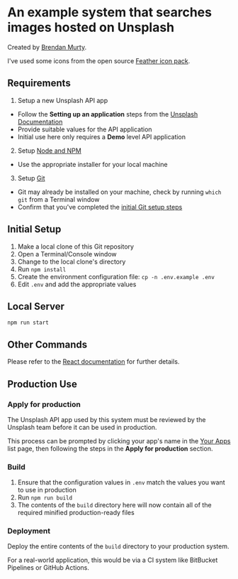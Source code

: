 # An example system that searches images hosted on Unsplash

Created by [Brendan Murty](https://github.com/brendanmurty).

I've used some icons from the open source [Feather icon pack](https://feathericons.com/).

## Requirements

1. Setup a new Unsplash API app
  - Follow the **Setting up an application** steps from the [Unsplash Documentation](https://unsplash.com/documentation#public-actions)
  - Provide suitable values for the API application
  - Initial use here only requires a **Demo** level API application 
2. Setup [Node and NPM](https://nodejs.org/en/)
  - Use the appropriate installer for your local machine
3. Setup [Git](https://git-scm.com/)
  - Git may already be installed on your machine, check by running `which git` from a Terminal window
  - Confirm that you've completed the [initial Git setup steps](https://docs.github.com/en/get-started/quickstart/set-up-git)

## Initial Setup

1. Make a local clone of this Git repository
2. Open a Terminal/Console window
3. Change to the local clone's directory
4. Run `npm install`
5. Create the environment configuration file: `cp -n .env.example .env`
6. Edit `.env` and add the appropriate values

## Local Server

```
npm run start
```

## Other Commands

Please refer to the [React documentation](docs/react.md) for further details.

## Production Use

### Apply for production

The Unsplash API app used by this system must be reviewed by the Unsplash team before it can be used in production.

This process can be prompted by clicking your app's name in the [Your Apps](https://unsplash.com/oauth/applications) list page, then following the steps in the **Apply for production** section.

### Build

1. Ensure that the configuration values in `.env` match the values you want to use in production 
2. Run `npm run build`
3. The contents of the `build` directory here will now contain all of the required minified production-ready files

### Deployment

Deploy the entire contents of the `build` directory to your production system.

For a real-world application, this would be via a CI system like BitBucket Pipelines or GitHub Actions.
